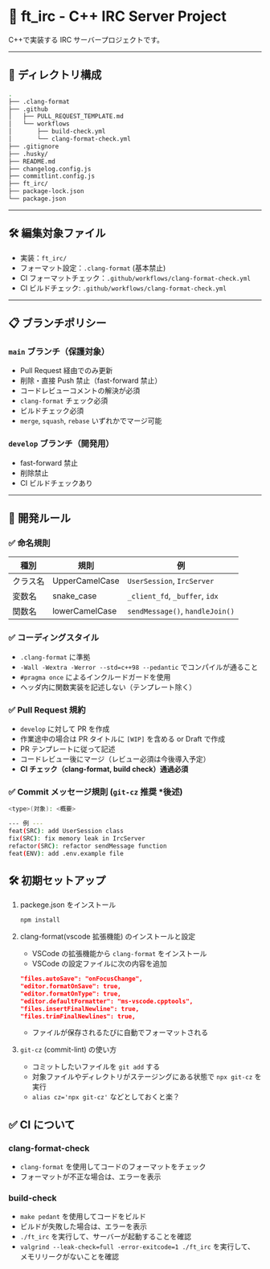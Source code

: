 # 📡 ft_irc - C++ IRC Server Project

C++で実装する IRC サーバープロジェクトです。

---

## 📁 ディレクトリ構成

```bash
.
├── .clang-format
├── .github
│   ├── PULL_REQUEST_TEMPLATE.md
│   └── workflows
│       ├── build-check.yml
│       └── clang-format-check.yml
├── .gitignore
├── .husky/
├── README.md
├── changelog.config.js
├── commitlint.config.js
├── ft_irc/
├── package-lock.json
└── package.json
```

---

## 🛠 編集対象ファイル

- 実装：`ft_irc/`
- フォーマット設定：`.clang-format` (基本禁止)
- CI フォーマットチェック：`.github/workflows/clang-format-check.yml`
- CI ビルドチェック: `.github/workflows/clang-format-check.yml`

---

## 📋 ブランチポリシー

### `main` ブランチ（保護対象）

- Pull Request 経由でのみ更新
- 削除・直接 Push 禁止（fast-forward 禁止）
- コードレビューコメントの解決が必須
- `clang-format` チェック必須
- ビルドチェック必須
- `merge`, `squash`, `rebase` いずれかでマージ可能

### `develop` ブランチ（開発用）

- fast-forward 禁止
- 削除禁止
- CI ビルドチェックあり

---

## 🧾 開発ルール

### ✅ 命名規則

| 種別     | 規則           | 例                              |
| -------- | -------------- | ------------------------------- |
| クラス名 | UpperCamelCase | `UserSession`, `IrcServer`      |
| 変数名   | snake_case     | `_client_fd`, `_buffer`, `idx`         |
| 関数名   | lowerCamelCase | `sendMessage()`, `handleJoin()` |

### ✅ コーディングスタイル

- `.clang-format` に準拠
- `-Wall -Wextra -Werror --std=c++98 --pedantic` でコンパイルが通ること
- `#pragma once` によるインクルードガードを使用
- ヘッダ内に関数実装を記述しない（テンプレート除く）

### ✅ Pull Request 規約

- `develop` に対して PR を作成
- 作業途中の場合は PR タイトルに `[WIP]` を含める or Draft で作成
- PR テンプレートに従って記述
- コードレビュー後にマージ（レビュー必須は今後導入予定）
- **CI チェック（clang-format, build check）通過必須**

### ✅ Commit メッセージ規則 (`git-cz` 推奨 *後述)

```bash
<type>(対象): <概要>

--- 例 ---
feat(SRC): add UserSession class
fix(SRC): fix memory leak in IrcServer
refactor(SRC): refactor sendMessage function
feat(ENV): add .env.example file
```

## 🛠 初期セットアップ

1. packege.json をインストール

    ```bash
    npm install
    ```

2. clang-format(vscode 拡張機能) のインストールと設定

    - VSCode の拡張機能から `clang-format` をインストール
    - VSCode の設定ファイルに次の内容を追加
    ```json
    "files.autoSave": "onFocusChange",
    "editor.formatOnSave": true,
    "editor.formatOnType": true,
    "editor.defaultFormatter": "ms-vscode.cpptools",
    "files.insertFinalNewline": true,
    "files.trimFinalNewlines": true,
    ```
    - ファイルが保存されるたびに自動でフォーマットされる

3. `git-cz` (commit-lint) の使い方

    - コミットしたいファイルを `git add` する
    - 対象ファイルやディレクトリがステージングにある状態で `npx git-cz` を実行
    - `alias cz='npx git-cz'` などとしておくと楽？
  
## ✅ CI について

### clang-format-check

- `clang-format` を使用してコードのフォーマットをチェック
- フォーマットが不正な場合は、エラーを表示

### build-check

- `make pedant` を使用してコードをビルド
- ビルドが失敗した場合は、エラーを表示
- `./ft_irc` を実行して、サーバーが起動することを確認
- `valgrind --leak-check=full -error-exitcode=1 ./ft_irc` を実行して、メモリリークがないことを確認

